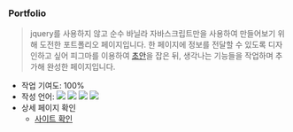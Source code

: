 ### Portfolio
> jquery를 사용하지 않고 순수 바닐라 자바스크립트만을 사용하여 만들어보기 위해 도전한 포트폴리오 페이지입니다. 한 페이지에 정보를 전달할 수 있도록 디자인하고 싶어 피그마를 이용하여 [초안](https://www.figma.com/file/7AkUubnU1JD4Uyz83sQpYV/Untitled?type=design&node-id=0%3A1&mode=dev&t=lYI6s3jPZzT0jLlD-1)을 잡은 뒤, 생각나는 기능들을 작업하며 추가해 완성한 페이지입니다.

* 작업 기여도: 100%
* 작성 언어:
<img src="https://img.shields.io/badge/HTML5-E34F26?style=flat-square&logo=HTML5&logoColor=white"/> <img src="https://img.shields.io/badge/Sass-CC6699?style=flat-square&logo=SASS&logoColor=white"/> <img src="https://img.shields.io/badge/Javascript-F7DF1E?style=flat-square&logo=Javascript&logoColor=black"/> <img src="https://img.shields.io/badge/figma-F24E1E?style=flat-square&logo=figma&logoColor=black"/>
* 상세 페이지 확인
    * <a href="https://hiro961227.github.io/ke_portfolio/" target="_blank">사이트 확인</a>
